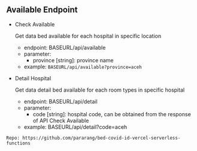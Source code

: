 ## Available Endpoint

  -  Check Available
     
     Get data bed available for each hospital in specific location
     - endpoint: BASEURL/api/available
	 - parameter:
	   - province [string]: province name
	 - example: `BASEURL/api/available?province=aceh`

  -  Detail Hospital
  
     Get data detail bed available for each room types in specific hospital
	 -  endpoint: BASEURL/api/detail
	 -  parameter:
	    - code [string]: hospital code, can be obtained from the response of API Check Available
	 - example: BASEURL/api/detail?code=aceh
	
	
	Repo: https://github.com/pararang/bed-covid-id-vercel-serverless-functions
	